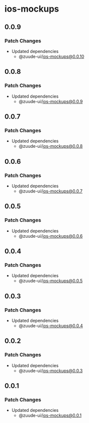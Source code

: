 # ios-mockups

## 0.0.9

### Patch Changes

- Updated dependencies
  - @zuude-ui/ios-mockups@0.0.10

## 0.0.8

### Patch Changes

- Updated dependencies
  - @zuude-ui/ios-mockups@0.0.9

## 0.0.7

### Patch Changes

- Updated dependencies
  - @zuude-ui/ios-mockups@0.0.8

## 0.0.6

### Patch Changes

- Updated dependencies
  - @zuude-ui/ios-mockups@0.0.7

## 0.0.5

### Patch Changes

- Updated dependencies
  - @zuude-ui/ios-mockups@0.0.6

## 0.0.4

### Patch Changes

- Updated dependencies
  - @zuude-ui/ios-mockups@0.0.5

## 0.0.3

### Patch Changes

- Updated dependencies
  - @zuude-ui/ios-mockups@0.0.4

## 0.0.2

### Patch Changes

- Updated dependencies
  - @zuude-ui/ios-mockups@0.0.3

## 0.0.1

### Patch Changes

- Updated dependencies
  - @zuude-ui/ios-mockups@0.0.1
